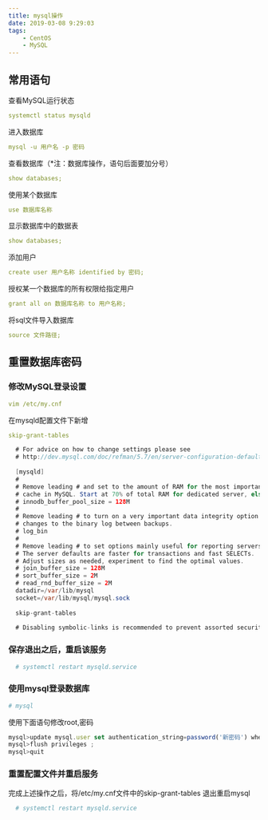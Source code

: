 ```yaml
---
title: mysql操作
date: 2019-03-08 9:29:03
tags: 
    - CentOS
    - MySQL
---
```


## 常用语句

查看MySQL运行状态
```yaml
systemctl status mysqld
```
进入数据库
```yaml
mysql -u 用户名 -p 密码
```
查看数据库（*注：数据库操作，语句后面要加分号）
```yaml
show databases;
```
使用某个数据库
```yaml
use 数据库名称
```
显示数据库中的数据表
```yaml
show databases;
```
添加用户
```yaml
create user 用户名称 identified by 密码;
```
授权某一个数据库的所有权限给指定用户
```yaml
grant all on 数据库名称 to 用户名称;
```
将sql文件导入数据库
```yaml
source 文件路径;
```

## 重置数据库密码
### 修改MySQL登录设置
```yaml
vim /etc/my.cnf
```
在mysqld配置文件下新增   
```yaml
skip-grant-tables
```
```java
  # For advice on how to change settings please see
  # http://dev.mysql.com/doc/refman/5.7/en/server-configuration-defaults.html
  
  [mysqld]
  #
  # Remove leading # and set to the amount of RAM for the most important data
  # cache in MySQL. Start at 70% of total RAM for dedicated server, else 10%.
  # innodb_buffer_pool_size = 128M
  #
  # Remove leading # to turn on a very important data integrity option: logging
  # changes to the binary log between backups.
  # log_bin
  #
  # Remove leading # to set options mainly useful for reporting servers.
  # The server defaults are faster for transactions and fast SELECTs.
  # Adjust sizes as needed, experiment to find the optimal values.
  # join_buffer_size = 128M
  # sort_buffer_size = 2M
  # read_rnd_buffer_size = 2M
  datadir=/var/lib/mysql
  socket=/var/lib/mysql/mysql.sock
  
  skip-grant-tables
  
  # Disabling symbolic-links is recommended to prevent assorted security risks
```
 ### 保存退出之后，重启该服务
```yaml
  # systemctl restart mysqld.service
```
### 使用mysql登录数据库
```yaml
# mysql
```
使用下面语句修改root,密码
```javascript
mysql>update mysql.user set authentication_string=password('新密码') where user='root' ;
mysql>flush privileges ;
mysql>quit
```
### 重置配置文件并重启服务
完成上述操作之后，将/etc/my.cnf文件中的skip-grant-tables
退出重启mysql
```yaml
  # systemctl restart mysqld.service
```